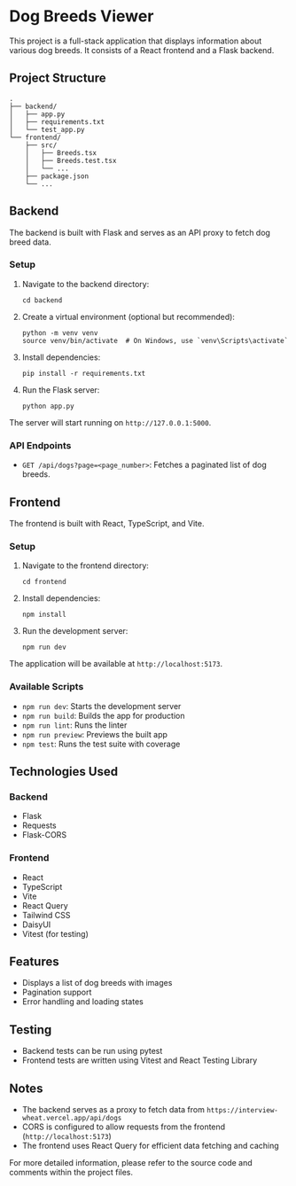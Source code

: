 # Dog Breeds Viewer

This project is a full-stack application that displays information about various dog breeds. It consists of a React frontend and a Flask backend.

## Project Structure

```
.
├── backend/
│   ├── app.py
│   ├── requirements.txt
│   └── test_app.py
└── frontend/
    ├── src/
    │   ├── Breeds.tsx
    │   ├── Breeds.test.tsx
    │   └── ...
    ├── package.json
    └── ...
```

## Backend

The backend is built with Flask and serves as an API proxy to fetch dog breed data.

### Setup

1. Navigate to the backend directory:

   ```
   cd backend
   ```

2. Create a virtual environment (optional but recommended):

   ```
   python -m venv venv
   source venv/bin/activate  # On Windows, use `venv\Scripts\activate`
   ```

3. Install dependencies:

   ```
   pip install -r requirements.txt
   ```

4. Run the Flask server:
   ```
   python app.py
   ```

The server will start running on `http://127.0.0.1:5000`.

### API Endpoints

- `GET /api/dogs?page=<page_number>`: Fetches a paginated list of dog breeds.

## Frontend

The frontend is built with React, TypeScript, and Vite.

### Setup

1. Navigate to the frontend directory:

   ```
   cd frontend
   ```

2. Install dependencies:

   ```
   npm install
   ```

3. Run the development server:
   ```
   npm run dev
   ```

The application will be available at `http://localhost:5173`.

### Available Scripts

- `npm run dev`: Starts the development server
- `npm run build`: Builds the app for production
- `npm run lint`: Runs the linter
- `npm run preview`: Previews the built app
- `npm test`: Runs the test suite with coverage

## Technologies Used

### Backend

- Flask
- Requests
- Flask-CORS

### Frontend

- React
- TypeScript
- Vite
- React Query
- Tailwind CSS
- DaisyUI
- Vitest (for testing)

## Features

- Displays a list of dog breeds with images
- Pagination support
- Error handling and loading states

## Testing

- Backend tests can be run using pytest
- Frontend tests are written using Vitest and React Testing Library

## Notes

- The backend serves as a proxy to fetch data from `https://interview-wheat.vercel.app/api/dogs`
- CORS is configured to allow requests from the frontend (`http://localhost:5173`)
- The frontend uses React Query for efficient data fetching and caching

For more detailed information, please refer to the source code and comments within the project files.

